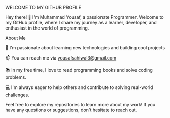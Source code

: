 WELCOME TO MY GITHUB PROFILE

Hey there! 👋 I'm Muhammad Yousaf, a passionate Programmer. Welcome to my GitHub profile, where I share my journey as a learner, developer, and enthusiast in the world of programming.

About Me

🌱 I'm passionate about learning new technologies and building cool projects

📫 You can reach me via yousafsahiwal3@gmail.com

📚 In my free time, I love to read programming books and solve coding problems.

💻 I'm always eager to help others and contribute to solving real-world challenges.


Feel free to explore my repositories to learn more about my work! If you have any questions or suggestions, don't hesitate to reach out.
<!---
iamproprogramr/iamproprogramr is a ✨ special ✨ repository because its `README.md` (this file) appears on your GitHub profile.
You can click the Preview link to take a look at your changes.
--->

